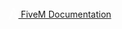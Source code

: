 <a href="/" style="line-height: 16px; display: inline-block;">
  <svg viewBox="0 0 342 390.5" style="height: 18px; vertical-align: bottom;">
    <g transform="matrix(1,0,0,-1,-124.2,606.4)">
      <path style="fill: #fff;" d="m 125.8,215.9 85.1,0 c 1.9,0 7.4,18.3 16.7,54.9 32.3,112.4 50.9,178.1 55.7,197.2 l -54.9,54.1 -1.6,0 C 219.4,499 185.2,397.2 124.2,216.7 l 1.6,-0.8 z m 163.8,275.2 0.8,0 c 1.1,4.5 1.6,7.2 1.6,8 l 0,1.6 c -15.9,16.7 -33.7,34.5 -53.3,53.3 -2.1,-3.2 -3.2,-5.8 -3.2,-8 l 0,-0.8 c 19.9,-20.5 37.9,-38.5 54.1,-54.1 z M 393,429 l 0.8,0 c -10.9,34.5 -17.5,52.2 -19.9,53.3 L 254.6,600.8 c -1.3,0 -4.2,-8.5 -8.7,-25.4 L 393,429 Z m -22.3,65.3 0.8,0 c -24.4,74 -37.4,111.3 -39,112.1 l -73.2,0 0,-0.8 C 286.4,578 323.5,540.9 370.7,494.3 Z m 43.8,-128.1 0.8,0 c -2.7,13 -9,23.1 -19.1,30.2 -31,31.8 -62,62.8 -93,93 l -0.8,0 c 1.9,-10.9 6.1,-19.1 12.7,-24.7 l 99.4,-98.5 z m 50.1,-150.3 1.6,0.8 c -22.8,67.9 -35,102.9 -36.6,105 l -109.8,108.9 0,-0.8 c 4.2,-16.7 24.7,-88 61.2,-213.9 l 83.6,0 z"/>
    </g>
  </svg>
  FiveM Documentation
</a>
